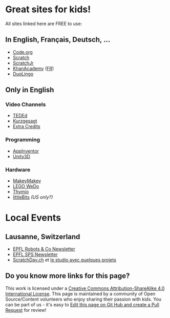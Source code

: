 # Great sites for kids!

All sites linked here are FREE to use:

## In English, Français, Deutsch, ...

* [Code.org](https://code.org)
* [Scratch](https://scratch.mit.edu)
* [ScratchJr](http://www.scratchjr.org)
* [KhanAcademy](https://www.khanacademy.org) ([FR](https://fr.khanacademy.org))
* [DuoLingo](https://www.duolingo.com)

## Only in English 

### Video Channels

* [TEDEd](https://ed.ted.com)
* [Kurzgesagt](https://www.youtube.com/user/Kurzgesagt)
* [Extra Credits](https://www.youtube.com/channel/UCCODtTcd5M1JavPCOr_Uydg)

### Programming

* [AppInventor](http://appinventor.mit.edu/explore/)
* [Unity3D](https://unity3d.com)

### Hardware

* [MakeyMakey](https://www.makeymakey.com)
* [LEGO WeDo](https://education.lego.com/en-us/elementary/shop/wedo-2)
* [Thymio](https://www.thymio.org)
* [littleBits](http://littlebits.cc) _(US only?)_

# Local Events
## Lausanne, Switzerland 
* [EPFL Robots & Co Newsletter](https://actu.epfl.ch/newsletter/subscribe/318/)
* [EPFL SPS Newsletter](https://actu.epfl.ch/newsletter/subscribe/357/)
* [ScratchDay.ch](http://scratchday.ch) et [le studio avec quelques projets](https://scratch.mit.edu/studios/50246/)

## Do you know more links for this page?

This work is licensed under a [Creative Commons Attribution-ShareAlike 4.0 International License](https://creativecommons.org/licenses/by-sa/4.0/). This page is maintained by a community of Open Source/Content volunteers who enjoy sharing their passion with kids.  You can be part of us - it's easy to [Edit this page on Git Hub and create a Pull Request](https://github.com/vorburger/kids-edutainment-links/edit/master/README.md) for review!
